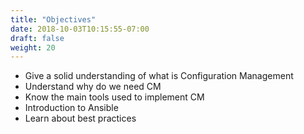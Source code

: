 ```yaml
---
title: "Objectives"
date: 2018-10-03T10:15:55-07:00
draft: false
weight: 20
---
```


- Give a solid understanding of what is Configuration Management
- Understand why do we need CM
- Know the main tools used to implement CM
- Introduction to Ansible
- Learn about best practices
